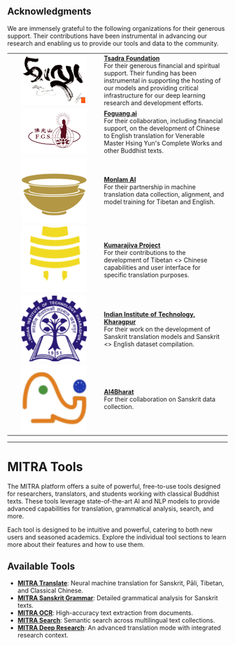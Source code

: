 ## Acknowledgments

We are immensely grateful to the following organizations for their generous support. Their contributions have been instrumental in advancing our research and enabling us to provide our tools and data to the community.

<table>
  <tr>
    <td align="center" width="200"><a href="https://tsadra.org"><img src="../assets/tsadra.png" alt="Tsadra Foundation Logo" width="150"></a></td>
    <td><strong><a href="https://tsadra.org">Tsadra Foundation</a></strong><br>For their generous financial and spiritual support. Their funding has been instrumental in supporting the hosting of our models and providing critical infrastructure for our deep learning research and development efforts.</td>
  </tr>
  <tr>
    <td align="center" width="200"><a href="https://foguang.ai"><img src="../assets/fgsai.png" alt="Foguangshan AI Logo" width="150"></a></td>
    <td><strong><a href="https://foguang.ai">Foguang.ai</a></strong><br>For their collaboration, including financial support, on the development of Chinese to English translation for Venerable Master Hsing Yun's Complete Works and other Buddhist texts.</td>
  </tr>
  <tr>
    <td align="center" width="200"><a href="https://monlam.ai"><img src="../assets/monlam-ai-logo.png" alt="Monlam AI Logo" width="150"></a></td>
    <td><strong><a href="https://monlam.ai">Monlam AI</a></strong><br>For their partnership in machine translation data collection, alignment, and model training for Tibetan and English.</td>
  </tr>
  <tr>
    <td align="center" width="200"><a href="https://www.ymfz.org/?lang=en"><img src="../assets/kumarajiva.svg" alt="Kumarajiva Project Logo" width="150"></a></td>
    <td><strong><a href="https://www.ymfz.org/?lang=en">Kumarajiva Project</a></strong><br>For their contributions to the development of Tibetan &lt;> Chinese capabilities and user interface for specific translation purposes.</td>
  </tr>
  <tr>
    <td align="center" width="200"><a href="http://www.iitkgp.ac.in/"><img src="../assets/iitkgp.svg" alt="IIT Kharagpur Logo" width="150"></a></td>
    <td><strong><a href="http://www.iitkgp.ac.in/">Indian Institute of Technology, Kharagpur</a></strong><br>For their work on the development of Sanskrit translation models and Sanskrit &lt;> English dataset compilation.</td>
  </tr>
  <tr>
    <td align="center" width="200"><a href="https://ai4bharat.org/"><img src="../assets/ai4bharat.svg" alt="AI4Bharat Logo" width="150"></a></td>
    <td><strong><a href="https://ai4bharat.org/">AI4Bharat</a></strong><br>For their collaboration on Sanskrit data collection.</td>
  </tr>
</table>

---

# MITRA Tools

The MITRA platform offers a suite of powerful, free-to-use tools designed for researchers, translators, and students working with classical Buddhist texts. These tools leverage state-of-the-art AI and NLP models to provide advanced capabilities for translation, grammatical analysis, search, and more.

Each tool is designed to be intuitive and powerful, catering to both new users and seasoned academics. Explore the individual tool sections to learn more about their features and how to use them.

## Available Tools

- [**MITRA Translate**](translate.md): Neural machine translation for Sanskrit, Pāli, Tibetan, and Classical Chinese.
- [**MITRA Sanskrit Grammar**](sanskrit_grammar.md): Detailed grammatical analysis for Sanskrit texts.
- [**MITRA OCR**](ocr.md): High-accuracy text extraction from documents.
- [**MITRA Search**](search.md): Semantic search across multilingual text collections.
- [**MITRA Deep Research**](deep_research.md): An advanced translation mode with integrated research context. 